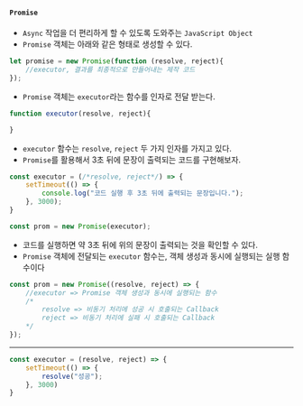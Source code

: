 
#### `Promise`

- `Async` 작업을 더 편리하게 할 수 있도록 도와주는 `JavaScript Object`
- `Promise` 객체는 아래와 같은 형태로 생성할 수 있다.

``` js
let promise = new Promise(function (resolve, reject){
	//executor, 결과를 최종적으로 만들어내는 제작 코드
});
```

- `Promise` 객체는 `executor`라는 함수를 인자로 전달 받는다.

``` js
function executor(resolve, reject){

}
```

- `executor` 함수는 `resolve`, `reject` 두 가지 인자를 가지고 있다.
- `Promise`를 활용해서 3초 뒤에 문장이 출력되는 코드를 구현해보자.

``` js
const executor = (/*resolve, reject*/) => {
	setTimeout(() => {
		console.log("코드 실행 후 3초 뒤에 출력되는 문장입니다.");
	}, 3000);
}

const prom = new Promise(executor);
```

- 코드를 실행하면 약 3초 뒤에 위의 문장이 출력되는 것을 확인할 수 있다.
- `Promise` 객체에 전달되는 `executor` 함수는, 객체 생성과 동시에 실행되는 실행 함수이다

``` js
const prom = new Promise((resolve, reject) => {
	//executor => Promise 객체 생성과 동시에 실행되는 함수
	/*
		resolve => 비동기 처리에 성공 시 호출되는 Callback
		reject => 비동기 처리에 실패 시 호출되는 Callback
	*/
});
```

---

``` js
const executor = (resolve, reject) => {
	setTimeout(() => {
		resolve("성공");
	}, 3000)
}

const Prom = new Promise(executor);

Prom.then((res) => {
	console.log(res);
});
```

- `resolve`에 전달된 값은 `Promise.then` 메서드를 통해서 사용할 수 있다.
- `Promise.then` 메서드는 `executor`에서 전달한 값이 인자로 전달된다.

```
1. new Promise() 통해서 Promise 객체 생성됨
2. 그와 동시에 인자로 전달한 executor 함수가 실행된다.
3. executor 함수는 resolve callback 호출
4. Promise 객체의 state가 Pending(대기) 상태에서 fulfilled(성공) 상태로 전환
5. 이후 Promise.then 메서드를 통해 전달된 값을 console에 출력한다.
```

``` js
const executor = (resolve, reject) => {
	setTimeout(() => {
		reject("실패");
	}, 3000);
}

const Prom = new Promise(executor);

Prom.then((res) => {
	console.log(res);
}).catch((error) => {
	console.log(error);
});
```

- `then`은 작업에 성공했을 때 실행되는 메서드로
- `reject` 호출 시에는 `Promise.catch()` 메서드를 사용해야한다.
- 
